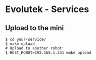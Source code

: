 Evolutek - Services
===================

Upload to the mini
------------------

    $ cd your-service/
    $ make upload
    # Upload to another robot:
    $ HOST_ROBOT=192.168.1.231 make upload

